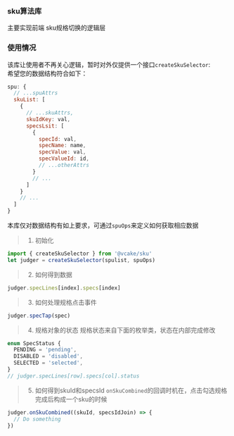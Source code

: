 ### sku算法库
主要实现前端 sku规格切换的逻辑层

### 使用情况
该库让使用者不再关心逻辑，暂时对外仅提供一个接口`createSkuSelector`:  
希望您的数据结构符合如下：
```js
spu: {
  // ...spuAttrs
  skuList: [
    {
      // ...skuAttrs,
      skuIdKey: val,
      specsLsit: [
        {
          specId: val,
          specName: name,
          specValue: val,
          specValueId: id,
          // ...otherAttrs
        }
        // ...
      ]
    }
    // ...
  ]
}
```
本库仅对数据结构有如上要求，可通过`spuOps`来定义如何获取相应数据
> 1. 初始化
```js
import { createSkuSelector } from '@vcake/sku'
let judger = createSkuSelector(spulist, spuOps)
```

> 2. 如何得到数据
```js
judger.specLines[index].specs[index]
```

> 3. 如何处理规格点击事件
```js
judger.specTap(spec)
```

> 4. 规格对象的状态
规格状态来自下面的枚举类，状态在内部完成修改
```ts
enum SpecStatus {
  PENDING = 'pending',
  DISABLED = 'disabled',
  SELECTED = 'selected',
}
// judger.specLines[row].specs[col].status
```

> 5. 如何得到skuId和specsId
`onSkuCombined`的回调时机在，点击勾选规格完成后构成一个sku的时候
```js
judger.onSkuCombined((skuId, specsIdJoin) => {
  // Do something
})
```